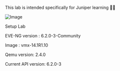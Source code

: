 This lab is intended specifically for Juniper learning 📒📡

 ![Image](https://github.com/user-attachments/assets/cafc25ec-b41b-4edf-991a-ed2124b08974)

Setup Lab 

EVE-NG version : 6.2.0-3-Community

Image          : vmx-14.1R1.10

Qemu version: 2.4.0

Current API version: 6.2.0-3



